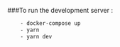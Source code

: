 

###To run the development server :

```bash
    - docker-compose up
    - yarn
    - yarn dev
```

